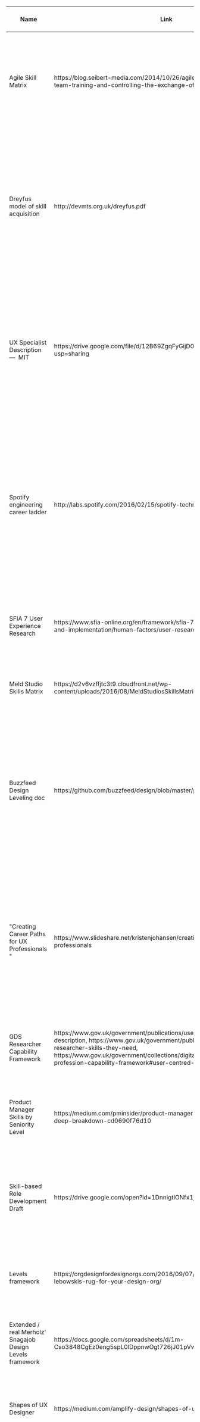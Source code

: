 ﻿| Name                                                      | Link                                                                                                                                                                                                                                                                                                                                    | What is it?                                                                                                                                                                                                                                                                       | Who made it?                                                                                                                                                                                                                                       | Who is its intended audience?                                                                                                        | What’s its purpose?                                                                                                                                                                                                                                                        | What does it include?                                                                                                                                                                                                                                                                                                                        |
|-----------------------------------------------------------|-----------------------------------------------------------------------------------------------------------------------------------------------------------------------------------------------------------------------------------------------------------------------------------------------------------------------------------------|-----------------------------------------------------------------------------------------------------------------------------------------------------------------------------------------------------------------------------------------------------------------------------------|----------------------------------------------------------------------------------------------------------------------------------------------------------------------------------------------------------------------------------------------------|--------------------------------------------------------------------------------------------------------------------------------------|----------------------------------------------------------------------------------------------------------------------------------------------------------------------------------------------------------------------------------------------------------------------------|----------------------------------------------------------------------------------------------------------------------------------------------------------------------------------------------------------------------------------------------------------------------------------------------------------------------------------------------|
| Agile Skill Matrix                                        | https://blog\.seibert\-media\.com/2014/10/26/agile\-skill\-matrix\-systematizing\-team\-training\-and\-controlling\-the\-exchange\-of\-knowledge/                                                                                                                                                                                       | Skill matrix—a way to visualize the diverse skillset of a team\. Rates skills on a 5\-point scale: No Skill, Basic Knowledge, Perform Basic Tasks, Perform All Tasks, Teach All Tasks\.                                                                                           | Seibert // Media                                                                                                                                                                                                                                   | Agile teams using Kanban                                                                                                             | Planning necessary team skills for taking on an agile project                                                                                                                                                                                                              | A simple skill\-rating and a matrix for visualization of team competency in those skills\.                                                                                                                                                                                                                                                   |
| Dreyfus model of skill acquisition                        | http://devmts\.org\.uk/dreyfus\.pdf                                                                                                                                                                                                                                                                                                     | Skill matrix—a way to visualize the diverse skillset of a team\. Rates skills on a 5\-point scale: No Skill, Basic Knowledge, Perform Basic Tasks, Perform All Tasks, Teach All Tasks\.                                                                                           | A fairly general model used to \(a\) to provide a means of assessing and supporting progress in the development of skills or competencies, and \(b\) to provide a definition of acceptable level for the assessment of competence or capability\.  | Initially, psychologists and likely cognitive scientists or people working on AI\. Relevant for educational instructors / trainers\. | It attempts to show the levels of skill acquisition from novice to expert, showing how novices first must learn the rules and then eventually intuit those rules to work with them unconsciously and move to higher\-order issues as they become experts\.                 | 5 stages \(Novice > Advanced Beginner > Competent > Proficient > Expert\) and two scales that matrix with the stages\. Scale 1: \(How knowledge etc is treated, Recognition of relevance,  How context is assessed, Decision making\)\. Scale 2: \(Knowledge, Standard of work, Autonomy, Coping with complexity, Perception of context\)    |
| UX Specialist Description —  MIT                          | https://drive\.google\.com/file/d/12B69ZgqFyGijD0U1vGujKBxkVHnhyP2Q/view?usp=sharing                                                                                                                                                                                                                                                    | A fairly general model used to \(a\) to provide a means of assessing and supporting progress in the development of skills or competencies, and \(b\) to provide a definition of acceptable level for the assessment of competence or capability\.                                 | MIT's Information Systems & Technology group\.                                                                                                                                                                                                     | MIT UX Specialists and the managers who may be trying to assess them\.                                                               | To identify requisite competency levels fo reach skill dimension of the three levels of UX Specialist\.                                                                                                                                                                    | It's a mega\-matrix\. For each role level, it defines the competency levels of all of the applicable skill dimensions\. To support this, it lays out career levels, competency definitions, responsibilities at each role level, and skills dimensions competencies\.                                                                        |
| Spotify engineering career ladder                         | http://labs\.spotify\.com/2016/02/15/spotify\-technology\-career\-steps/                                                                                                                                                                                                                                                                | \(It’s not in a research context but I think the thinking behind it and formulation is really interesting\!\)  A within\-company career progression guide—generic for anyone in their Technology division \(folks who define / design / validate / ship product to end\-users\.\) | Spotify Engineering Team                                                                                                                                                                                                                           | Anyone within the spotify technology organization\.                                                                                  | To help users understand how they might progress in their career and, what the path toward advancement looks like\. Tries to fit a logical progression to org advancement so team has clear expectations about where they can go and what it will take to get there\.      | A framework of Disciplines, Roles, and Steps\. Provides a flexible way forward with ""no one path""—but rather a negotiation between the framework use and their manager\. And a foundation on behaviors that exemplify the company values\. There are four step\-levels\. Individual > Squad/Chapter > Tribe/Guild > Technology/Company\. " |
| SFIA 7 User Experience Research                           | https://www\.sfia\-online\.org/en/framework/sfia\-7/skills/solution\-development\-and\-implementation/human\-factors/user\-research                                                                                                                                                                                                     | A semi\-clinical framework for 4 levels of research seniority \(3, 4, 5, 6\) out of 7\.                                                                                                                                                                                           | Skills For the Information Age Foundation \(SFIA\)                                                                                                                                                                                                 | Organizational leaders or potentially managers\. A little unclear\.                                                                  | Purports to describe the responsibilities and skills required of a user researcher, at the middle and upper levels\.                                                                                                                                                       | Levels 3, 4, 5, 6 each with a 1\-paragraph description of the scope of responsibilities\.                                                                                                                                                                                                                                                    |
| Meld Studio Skills Matrix                                 | https://d2v6vzffjtc3t9\.cloudfront\.net/wp\-content/uploads/2016/08/MeldStudiosSkillsMatrix1\.0April2016\.pdf                                                                                                                                                                                                                           | A matrix that describes the skills and behaviours expected for four levels of a Meld designer\.                                                                                                                                                                                   | Meld Studio \(service design studio in Australia\)                                                                                                                                                                                                 | Designers at Meld                                                                                                                    | For self\-assessment, colleague assessment, and reflection on goals/gaps\.                                                                                                                                                                                                 | A list of core skills and behavior, and the expected level of competency for each level \(intern / junior / senior / principal\)                                                                                                                                                                                                             |
| Buzzfeed Design Leveling doc                              | https://github\.com/buzzfeed/design/blob/master/product\-design\-roles\.md                                                                                                                                                                                                                                                              | A leveling guide for designers—two major groups of IC Designers and Manager Designers\. Within each group are levels with corresponding competency descriptions, and a flipped perspective, competencies with corresponding role level descriptions\.                             | Buzzfeed design                                                                                                                                                                                                                                    | Buzzfeed designers, managers, and leadership\. Not external\.                                                                        | Focused on leveling: likely to assign role titles and payscale\. Does not tell a coherent story of progression or, on its own, help one understand how to assess/grow\.                                                                                                    | For each role, the various competencies one should have and the corresponding performance/proficiency of competency at that level\.                                                                                                                                                                                                          |
| "Creating Career Paths for UX Professionals "             | https://www\.slideshare\.net/kristenjohansen/creating\-career\-paths\-for\-ux\-professionals                                                                                                                                                                                                                                            | A look at how to design career paths and role descriptions, for both in\-house companies and agencies\.                                                                                                                                                                           | Kristen Johansen                                                                                                                                                                                                                                   | Design managers or corporate leaders                                                                                                 | Focus is on how to create & define job levels and role depictions, showing the path of Corporate vs\. Agency designer\. It's more about thinking about how to frame the role itself than it helps one in the role progress\. Also some general management best practices\. | Slide deck from 2008 talk\. High level and wide\-ranging in what it covers—a lot related to role trajectories, role levels, role descriptions, salary benchmarking, and more\.                                                                                                                                                               |
| GDS Researcher Capability Framework                       | https://www\.gov\.uk/government/publications/user\-researcher\-role\-description, https://www\.gov\.uk/government/publications/associate\-user\-researcher\-skills\-they\-need, https://www\.gov\.uk/government/collections/digital\-data\-and\-technology\-profession\-capability\-framework\#user\-centred\-design:\-user\-researcher | A capability framework for different levels of government employees, also includes the civil servant requirements\.                                                                                                                                                               | UK GDS                                                                                                                                                                                                                                             | UK Government employees working in user research                                                                                     | For those hiring in user researchers at various levels, getting an understanding of what's required\.                                                                                                                                                                      | Very detailed description of essential skills at each level of user researcher and the skill level \(although these are a bit vague\) as well as UK civil servant competencies\.                                                                                                                                                             |
| Product Manager Skills by Seniority Level                 | https://medium\.com/pminsider/product\-manager\-skills\-by\-seniority\-level\-a\-deep\-breakdown\-cd0690f76d10                                                                                                                                                                                                                          | Deep breakdown of skills by seniority level\. Not research\-specific, but a well\-received framework format for PM development"                                                                                                                                                   | SVP Product at InVisionapp                                                                                                                                                                                                                         | Product managers and product manager\-managers\.                                                                                     | Help chart out the career path of a PM: both for IC and manager\.                                                                                                                                                                                                          | Clear career path showing a split between IC/Manager\. Groups of competencies broken into individual skills areas, showing how that corresponds to varying levels of pm seniority\.                                                                                                                                                          |
| Skill\-based Role Development Draft                       | https://drive\.google\.com/open?id=1DnnigtlONfx1jkq6pcJ3MwV1X7a7aoo1                                                                                                                                                                                                                                                                    | A breakdown of role progression purely through specific methods / skills, aligned to a large picture of the research process\.                                                                                                                                                    | Dave Hora                                                                                                                                                                                                                                          | Research practitioners and the people who manage/mentor them                                                                         | "Showing researchers a career progression based on skills / awarenesses; showing a continuous flow of growth\."                                                                                                                                                            | A collection of skills & methods & awarenesses, implicited ranked & arranged by seniority/skill level\.                                                                                                                                                                                                                                      |
| Levels framework                                          | https://orgdesignfordesignorgs\.com/2016/09/07/levels\-framework\-like\-lebowskis\-rug\-for\-your\-design\-org/                                                                                                                                                                                                                         | Levels framework from Merholz/Skinner book Org Design for Design Orgs                                                                                                                                                                                                             | Peter Merholz / Kristin Skinner                                                                                                                                                                                                                    | Designers & design managers                                                                                                          | Draw out levels for design team members, use as scaffolding to help them identify where they are and how to push forward                                                                                                                                                   | 5 levels, and across each, a POV on where that level falls on things like achievement, scope, process, people, \# of core skills, etc\.                                                                                                                                                                                                      |
| Extended / real Merholz' Snagajob Design Levels framework | https://docs\.google\.com/spreadsheets/d/1m\-Cso3848CgEz0eng5spL0lDppnwOgt726jJ01pVwO8/edit\#gid=288553197                                                                                                                                                                                                                              | The full\-on levels developed by Peter Merholz originally for Snagajob design\.                                                                                                                                                                                                   |                                                                                                                                                                                                                                                    |                                                                                                                                      |                                                                                                                                                                                                                                                                            |                                                                                                                                                                                                                                                                                                                                              |
| Shapes of UX Designer                                     | https://medium\.com/amplify\-design/shapes\-of\-ux\-designer\-ad047bddac7f                                                                                                                                                                                                                                                              | A wide\-ranging set of frameworks and models of the UX practitioner\.                                                                                                                                                                                                             | Jason Mesut                                                                                                                                                                                                                                        | Designers and design\-folk\.                                                                                                         | Helping designers reflect on their ""shape,"" the competencies they have rated according to various strengths\. "                                                                                                                                                          | So much\.\.\. there are a lot of different models and cuts of view around our field, specific skills, the layers of those competencies, self\-scoring workshop frameworks\.\.\.                                                                                                                                                              |
| Designing a Better Career Path for Designers              | https://medium\.com/elegant\-tools/designing\-a\-better\-career\-path\-for\-designers\-872b0aa50b5b                                                                                                                                                                                                                                     | A visual map, shows the path for a designer split into 3 major buckets: IC, Hybrid, Manager                                                                                                                                                                                       | Siva Sabaretnam                                                                                                                                                                                                                                    | Designers & design managers                                                                                                          | Help chart out more clear and useful career paths for designers\. Articulate the important divide between IC, Manager, Hybrid\.                                                                                                                                            | An interesting visual depiction of the path\. Lots of interesting little unexplained bits on the map 'Prioritization Peak' and the 'Cairn of Creditibility\.'                                                                                                                                                                                |
| An organization’s design research maturity model          | https://uxdesign\.cc/the\-organizations\-design\-research\-maturity\-model\-b631471c007c                                                                                                                                                                                                                                                | A matrix to assess the maturity of your organization's research practice Laggard / Early / Progressing / Mature"                                                                                                                                                                  | Chris Avore \(InVision\)                                                                                                                                                                                                                           | \- People leading research teams within bigger organizations  \- Execs who want to invest in their org's research capabilities "     | Help organizations figure out how to develop research practice by what their current and future status could looks like                                                                                                                                                    | Four levels of org maturity                                                                                                                                                                                                                                                                                                                  |
| Clearleft Professional Development Framework              | https://trello\.com/b/DhxG8ozo/professional\-development\-framework\-v10                                                                                                                                                                                                                                                                |                                                                                                                                                                                                                                                                                   | Clearleft                                                                                                                                                                                                                                          |                                                                                                                                      |                                                                                                                                                                                                                                                                            |                                                                                                                                                                                                                                                                                                                                              |
